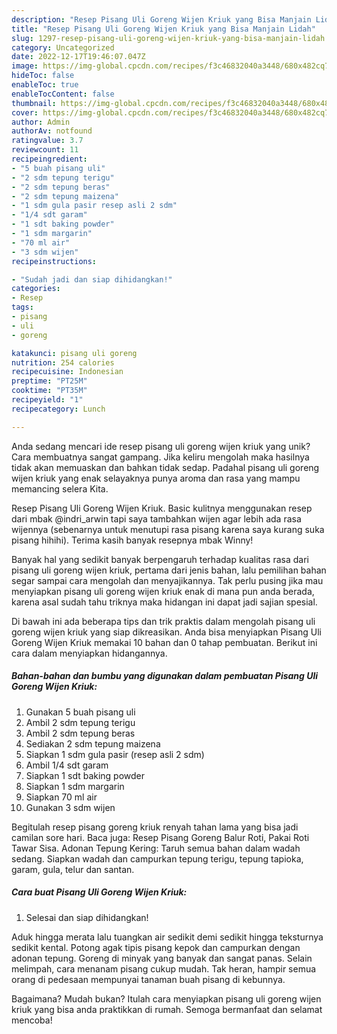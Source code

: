 ```yaml
---
description: "Resep Pisang Uli Goreng Wijen Kriuk yang Bisa Manjain Lidah"
title: "Resep Pisang Uli Goreng Wijen Kriuk yang Bisa Manjain Lidah"
slug: 1297-resep-pisang-uli-goreng-wijen-kriuk-yang-bisa-manjain-lidah
category: Uncategorized
date: 2022-12-17T19:46:07.047Z
image: https://img-global.cpcdn.com/recipes/f3c46832040a3448/680x482cq70/pisang-uli-goreng-wijen-kriuk-foto-resep-utama.jpg
hideToc: false
enableToc: true
enableTocContent: false
thumbnail: https://img-global.cpcdn.com/recipes/f3c46832040a3448/680x482cq70/pisang-uli-goreng-wijen-kriuk-foto-resep-utama.jpg
cover: https://img-global.cpcdn.com/recipes/f3c46832040a3448/680x482cq70/pisang-uli-goreng-wijen-kriuk-foto-resep-utama.jpg
author: Admin
authorAv: notfound
ratingvalue: 3.7
reviewcount: 11
recipeingredient:
- "5 buah pisang uli"
- "2 sdm tepung terigu"
- "2 sdm tepung beras"
- "2 sdm tepung maizena"
- "1 sdm gula pasir resep asli 2 sdm"
- "1/4 sdt garam"
- "1 sdt baking powder"
- "1 sdm margarin"
- "70 ml air"
- "3 sdm wijen"
recipeinstructions:

- "Sudah jadi dan siap dihidangkan!"
categories:
- Resep
tags:
- pisang
- uli
- goreng

katakunci: pisang uli goreng 
nutrition: 254 calories
recipecuisine: Indonesian
preptime: "PT25M"
cooktime: "PT35M"
recipeyield: "1"
recipecategory: Lunch

---
```





Anda sedang mencari ide resep pisang uli goreng wijen kriuk yang unik? Cara membuatnya sangat gampang. Jika keliru mengolah maka hasilnya tidak akan memuaskan dan bahkan tidak sedap. Padahal pisang uli goreng wijen kriuk yang enak selayaknya punya aroma dan rasa yang mampu memancing selera Kita.





Resep Pisang Uli Goreng Wijen Kriuk. Basic kulitnya menggunakan resep dari mbak @indri_arwin tapi saya tambahkan wijen agar lebih ada rasa wijennya (sebenarnya untuk menutupi rasa pisang karena saya kurang suka pisang hihihi). Terima kasih banyak resepnya mbak Winny!

Banyak hal yang sedikit banyak berpengaruh terhadap kualitas rasa dari pisang uli goreng wijen kriuk, pertama dari jenis bahan, lalu pemilihan bahan segar sampai cara mengolah dan menyajikannya. Tak perlu pusing jika mau menyiapkan pisang uli goreng wijen kriuk enak di mana pun anda berada, karena asal sudah tahu triknya maka hidangan ini dapat jadi sajian spesial.






Di bawah ini ada beberapa tips dan trik praktis dalam mengolah pisang uli goreng wijen kriuk yang siap dikreasikan. Anda bisa menyiapkan Pisang Uli Goreng Wijen Kriuk memakai 10 bahan dan 0 tahap pembuatan. Berikut ini cara dalam menyiapkan hidangannya.

<!--inarticleads1-->

##### Bahan-bahan dan bumbu yang digunakan dalam pembuatan Pisang Uli Goreng Wijen Kriuk:

1. Gunakan 5 buah pisang uli
1. Ambil 2 sdm tepung terigu
1. Ambil 2 sdm tepung beras
1. Sediakan 2 sdm tepung maizena
1. Siapkan 1 sdm gula pasir (resep asli 2 sdm)
1. Ambil 1/4 sdt garam
1. Siapkan 1 sdt baking powder
1. Siapkan 1 sdm margarin
1. Siapkan 70 ml air
1. Gunakan 3 sdm wijen


Begitulah resep pisang goreng kriuk renyah tahan lama yang bisa jadi camilan sore hari. Baca juga: Resep Pisang Goreng Balur Roti, Pakai Roti Tawar Sisa. Adonan Tepung Kering: Taruh semua bahan dalam wadah sedang. Siapkan wadah dan campurkan tepung terigu, tepung tapioka, garam, gula, telur dan santan. 

<!--inarticleads2-->

##### Cara buat Pisang Uli Goreng Wijen Kriuk:


1. Selesai dan siap dihidangkan!

Aduk hingga merata lalu tuangkan air sedikit demi sedikit hingga teksturnya sedikit kental. Potong agak tipis pisang kepok dan campurkan dengan adonan tepung. Goreng di minyak yang banyak dan sangat panas. Selain melimpah, cara menanam pisang cukup mudah. Tak heran, hampir semua orang di pedesaan mempunyai tanaman buah pisang di kebunnya. 

Bagaimana? Mudah bukan? Itulah cara menyiapkan pisang uli goreng wijen kriuk yang bisa anda praktikkan di rumah. Semoga bermanfaat dan selamat mencoba!
